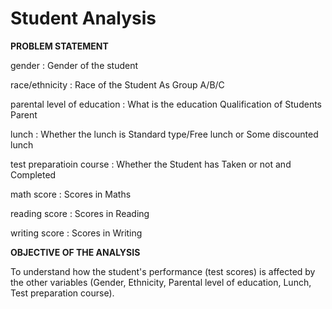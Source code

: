 # Student Analysis


**PROBLEM STATEMENT**

gender                      : Gender of the student

race/ethnicity              : Race of the Student As Group A/B/C

parental level of education : What is the education Qualification of Students Parent

lunch                       : Whether the lunch is Standard type/Free lunch or Some discounted lunch

test preparatioin course    : Whether the Student has Taken or not and Completed

math score                  : Scores in Maths

reading score               : Scores in Reading

writing score               : Scores in Writing



**OBJECTIVE OF THE ANALYSIS**

To understand how the student's performance (test scores) is affected by the other variables (Gender, Ethnicity, Parental level of education, Lunch, Test preparation course).

